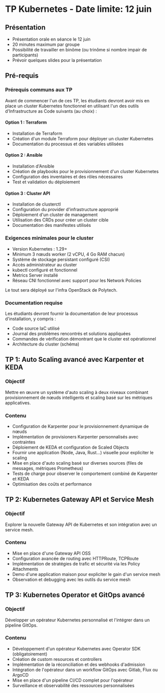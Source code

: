 # TP Kubernetes - Date limite: 12 juin

## Présentation

- Présentation orale en séance le 12 juin
- 20 minutes maximum par groupe
- Possibilité de travailler en binôme (ou trinôme si nombre impair de participants)
- Prévoir quelques slides pour la présentation

## Pré-requis

### Prérequis communs aux TP

Avant de commencer l'un de ces TP, les étudiants devront avoir mis en place un cluster Kubernetes fonctionnel en utilisant l'un des outils d'Infrastructure as Code suivants (au choix) :

#### Option 1 : Terraform

- Installation de Terraform
- Création d'un module Terraform pour déployer un cluster Kubernetes
- Documentation du processus et des variables utilisées

#### Option 2 : Ansible

- Installation d'Ansible
- Création de playbooks pour le provisionnement d'un cluster Kubernetes
- Configuration des inventaires et des rôles nécessaires
- Test et validation du déploiement

#### Option 3 : Cluster API

- Installation de clusterctl
- Configuration du provider d'infrastructure approprié
- Déploiement d'un cluster de management
- Utilisation des CRDs pour créer un cluster cible
- Documentation des manifestes utilisés

### Exigences minimales pour le cluster

- Version Kubernetes : 1.29+
- Minimum 3 nœuds worker (2 vCPU, 4 Go RAM chacun)
- Système de stockage persistant configuré (CSI)
- Accès administrateur au cluster
- kubectl configuré et fonctionnel
- Metrics Server installé
- Réseau CNI fonctionnel avec support pour les Network Policies

Le tout sera déployé sur l'infra OpenStack de Polytech.

### Documentation requise

Les étudiants devront fournir la documentation de leur processus d'installation, y compris :

- Code source IaC utilisé
- Journal des problèmes rencontrés et solutions appliquées
- Commandes de vérification démontrant que le cluster est opérationnel
- Architecture du cluster (schéma)

## TP 1: Auto Scaling avancé avec Karpenter et KEDA

### Objectif

Mettre en œuvre un système d'auto scaling à deux niveaux combinant provisionnement de nœuds intelligents et scaling basé sur les métriques applicatives.

### Contenu

- Configuration de Karpenter pour le provisionnement dynamique de nœuds
- Implémentation de provisioners Karpenter personnalisés avec contraintes
- Déploiement de KEDA et configuration de Scaled Objects
- Fournir une application (Node, Java, Rust…) visuelle pour expliciter le scaling
- Mise en place d'auto scaling basé sur diverses sources (files de messages, métriques Prometheus)
- Tests de charge pour observer le comportement combiné de Karpenter et KEDA
- Optimisation des coûts et performance

## TP 2: Kubernetes Gateway API et Service Mesh

### Objectif

Explorer la nouvelle Gateway API de Kubernetes et son intégration avec un service mesh.

### Contenu

- Mise en place d'une Gateway API OSS
- Configuration avancée de routing avec HTTPRoute, TCPRoute
- Implémentation de stratégies de trafic et sécurité via les Policy Attachments
- Demo d'une application maison pour expliciter le gain d'un service mesh
- Observation et debugging avec les outils du service mesh

## TP 3: Kubernetes Operator et GitOps avancé

### Objectif

Développer un opérateur Kubernetes personnalisé et l'intégrer dans un pipeline GitOps.

### Contenu

- Développement d'un opérateur Kubernetes avec Operator SDK (obligatoirement)
- Création de custom resources et controllers
- Implémentation de la réconciliation et des webhooks d'admission
- Intégration de l'opérateur dans un workflow GitOps avec Gitlab, Flux ou ArgoCD
- Mise en place d'un pipeline CI/CD complet pour l'opérateur
- Surveillance et observabilité des ressources personnalisées
